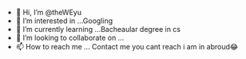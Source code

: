 - 👋 Hi, I’m @theWEyu
- 👀 I’m interested in ...Googling
- 🌱 I’m currently learning ...Bacheaular degree in cs
- 💞️ I’m looking to collaborate on ...
- 📫 How to reach me ... Contact me you cant reach i am in abroud😂

<!---
theWEyu/theWEyu is a ✨ special ✨ repository because its `README.md` (this file) appears on your GitHub profile.
You can click the Preview link to take a look at your changes.
--->
